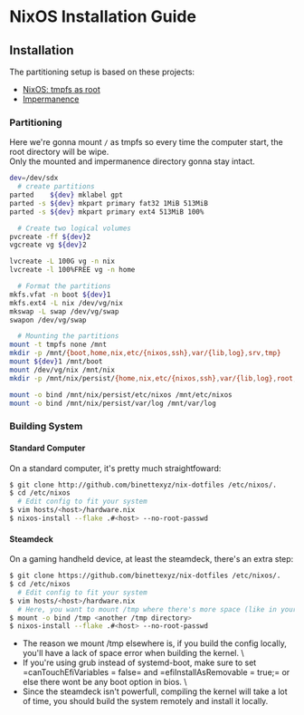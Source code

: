 # NixOS Installation Guide

## Installation
The partitioning setup is based on these projects:
- [NixOS: tmpfs as root](https://elis.nu/blog/2020/05/nixos-tmpfs-as-root/)
- [Impermanence](https://github.com/nix-community/impermanence)

### Partitioning
Here we're gonna mount `/` as tmpfs so every time the computer start, the root directory will be wipe.  
Only the mounted and impermanence directory gonna stay intact.

```sh
dev=/dev/sdx
  # create partitions
parted    ${dev} mklabel gpt
parted -s ${dev} mkpart primary fat32 1MiB 513MiB
parted -s ${dev} mkpart primary ext4 513MiB 100%

  # Create two logical volumes
pvcreate -ff ${dev}2
vgcreate vg ${dev}2

lvcreate -L 100G vg -n nix
lvcreate -l 100%FREE vg -n home

  # Format the partitions
mkfs.vfat -n boot ${dev}1
mkfs.ext4 -L nix /dev/vg/nix
mkswap -L swap /dev/vg/swap
swapon /dev/vg/swap

  # Mounting the partitions
mount -t tmpfs none /mnt
mkdir -p /mnt/{boot,home,nix,etc/{nixos,ssh},var/{lib,log},srv,tmp}
mount ${dev}1 /mnt/boot
mount /dev/vg/nix /mnt/nix
mkdir -p /mnt/nix/persist/{home,nix,etc/{nixos,ssh},var/{lib,log},root,srv}

mount -o bind /mnt/nix/persist/etc/nixos /mnt/etc/nixos
mount -o bind /mnt/nix/persist/var/log /mnt/var/log
```

### Building System
#### Standard Computer
On a standard computer, it's pretty much straightfoward:

```sh
$ git clone http://github.com/binettexyz/nix-dotfiles /etc/nixos/.
$ cd /etc/nixos  
  # Edit config to fit your system
$ vim hosts/<host>/hardware.nix
$ nixos-install --flake .#<host> --no-root-passwd
```

#### Steamdeck
On a gaming handheld device, at least the steamdeck, there's an extra step:

```sh
$ git clone https://github.com/binettexyz/nix-dotfiles /etc/nixos/.
$ cd /etc/nixos
  # Edit config to fit your system
$ vim hosts/<host>/hardware.nix
  # Here, you want to mount /tmp where there's more space (like in your home directory)
$ mount -o bind /tmp <another /tmp directory>
$ nixos-install --flake .#<host> --no-root-passwd
```

- The reason we mount /tmp elsewhere is, if you build the config locally, you'll have a lack of space error when building the kernel. \\
- If you're using grub instead of systemd-boot, make sure to set =canTouchEfiVariables = false= and =efiInstallAsRemovable = true;= or else there wont be any boot option in bios. \\
- Since the steamdeck isn't powerfull, compiling the kernel will take a lot of time, you should build the system remotely and install it locally.

